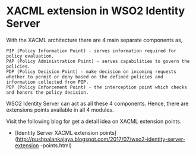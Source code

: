 # XACML extension in WSO2 Identity Server

 With the XACML architecture there are 4 main separate components as,

    PIP (Policy Information Point) - serves information required for policy evaluation.
    PAP (Policy Administration Point) - serves capabilities to govern the policies.
    PDP (Policy Decision Point) - make decision on incoming requests whether to permit or deny based on the defined policies and information collected from PIP.
    PEP (Policy Enforcement Point) - the interception point which checks and honors the policy decision.


WSO2 Identity Server can act as all these 4 components. Hence, there are extensions points available in all 4 modules.

Visit the following blog for get a detail idea on XACML extension points.

-   [Identity Server XACML extension points](http://pushpalankajaya.blogspot.com/2017/07/wso2-identity-server-extension
-points.html)